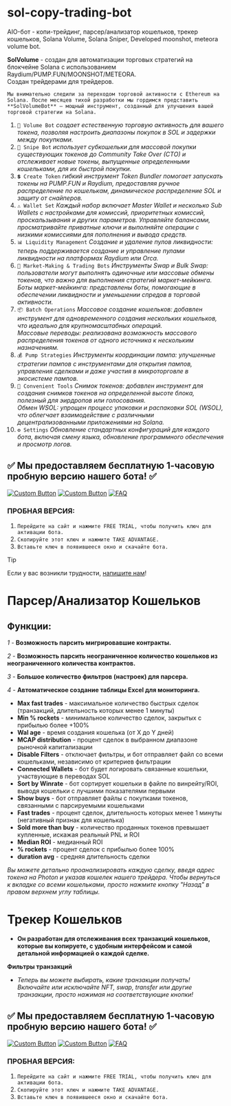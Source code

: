 # sol-copy-trading-bot

AIO-бот - копи-трейдинг, парсер/анализатор кошельков, трекер кошельков, Solana Volume, Solana Sniper, Developed moonshot, meteora volume bot.

**SolVolume** - создан для автоматизации торговых стратегий на блокчейне Solana с использованием Raydium/PUMP.FUN/MOONSHOT/METEORA.  
Создан трейдерами для трейдеров.

`Мы внимательно следили за переходом торговой активности с Ethereum на Solana. После месяцев тихой разработки мы гордимся представить **SolVolumeBot** — мощный инструмент, созданный для улучшения вашей торговой стратегии на Solana.`

1. `💎 Volume Bot` *создает естественную торговую активность для вашего токена, позволяя настроить диапазоны покупок в SOL и задержки между покупками.*  
2. `🎯 Snipe Bot` *использует субкошельки для массовой покупки существующих токенов до Community Take Over (CTO) и отслеживает новые токены, выпущенные определенными кошельками, для их быстрой покупки.*  
3. `💲 Create Token` *гибкий инструмент Token Bundler помогает запускать токены на PUMP.FUN и Raydium, предоставляя ручное распределение по кошелькам, динамическое распределение SOL и защиту от снайперов.*  
4. `⚠️ Wallet Set` *Каждый набор включает Master Wallet и несколько Sub Wallets с настройками для комиссий, приоритетных комиссий, проскальзывания и других параметров. Управляйте балансами, просматривайте приватные ключи и выполняйте операции с низкими комиссиями для пополнения и вывода средств.*  
5. `📊 Liquidity Management` *Создание и удаление пулов ликвидности: теперь поддерживается создание и управление пулами ликвидности на платформах Raydium или Orca.*  
6. `🔄 Market-Making & Trading Bots` *Инструменты Swap и Bulk Swap: пользователи могут выполнять одиночные или массовые обмены токенов, что важно для выполнения стратегий маркет-мейкинга.  
Боты маркет-мейкинга: представлены боты, помогающие в обеспечении ликвидности и уменьшении спредов в торговой активности.*  
7. `📦 Batch Operations` *Массовое создание кошельков: добавлен инструмент для одновременного создания нескольких кошельков, что идеально для крупномасштабных операций.  
Массовые переводы: реализована возможность массового распределения токенов от одного источника к нескольким назначениям.*  
8. `💰 Pump Strategies` *Инструменты координации пампа: улучшенные стратегии пампов с инструментами для открытия пампов, управления сделками и даже участия в микроторговле в экосистеме пампов.*  
9. `📜 Convenient Tools` *Снимок токенов: добавлен инструмент для создания снимков токенов на определенной высоте блока, полезный для эирдропов или голосования.  
Обмен WSOL: упрощен процесс упаковки и распаковки SOL (WSOL), что облегчает взаимодействие с различными децентрализованными приложениями на Solana.*  
10. `⚙️ Settings` *Обновление стандартных конфигураций для каждого бота, включая смену языка, обновление программного обеспечения и просмотр логов.*

## ✅ Мы предоставляем бесплатную 1-часовую пробную версию нашего бота! ✅  

[![Custom Button](https://img.shields.io/badge/Click%20Here-WEBSITE%20-blue?style=for-the-badge)](https://solvolume.fun)  [![Custom Button](https://img.shields.io/badge/PRICE-blue?style=for-the-badge)](https://solvolume.fun/#carousel_7e48)  [![FAQ](https://img.shields.io/badge/FAQ-blue?style=for-the-badge)](https://solvolume.fun/FAQ.html)  

### ПРОБНАЯ ВЕРСИЯ:
1. `Перейдите на сайт и нажмите FREE TRIAL, чтобы получить ключ для активации бота.`  
2. `Скопируйте этот ключ и нажмите TAKE ADVANTAGE.`  
3. `Вставьте ключ в появившееся окно и скачайте бота.`  

> [!TIP]  
> Если у вас возникли трудности, [напишите нам](https://t.me/SolVolSupp_bot)!

# Парсер/Анализатор Кошельков

## **Функции:**

*1* - **Возможность парсить мигрировавшие контракты.**

*2* - **Возможность парсить неограниченное количество кошельков из неограниченного количества контрактов.**

*3* - **Большое количество фильтров (настроек) для парсера.**

*4* - **Автоматическое создание таблицы Excel для мониторинга.**

- **Max fast trades** - максимальное количество быстрых сделок (транзакций, длительность которых менее 1 минуты)  
- **Min % rockets** - минимальное количество сделок, закрытых с прибылью более +100%  
- **Wal age** - время создания кошелька (от X до Y дней)  
- **MCAP distribution** - процент сделок в выбранном диапазоне рыночной капитализации  
- **Disable Filters** - отключает фильтры, и бот отправляет файл со всеми кошельками, независимо от критериев фильтрации  
- **Connected Wallets** - бот будет логировать связанные кошельки, участвующие в переводах SOL  
- **Sort by Winrate** - бот сортирует кошельки в файле по винрейту/ROI, выводя кошельки с лучшими показателями первыми  
- **Show buys** - бот отправляет файлы с покупками токенов, связанными с парсируемыми кошельками  
- **Fast trades** - процент сделок, длительность которых менее 1 минуты (негативный признак для кошелька)  
- **Sold more than buy** - количество проданных токенов превышает купленные, искажая реальный PNL и ROI  
- **Median ROI** - медианный ROI  
- **% rockets** - процент сделок с прибылью более 100%  
- **duration avg** - средняя длительность сделки  

*Вы можете детально проанализировать каждую сделку, введя адрес токена на Photon и указав кошелек нашего трейдера. Чтобы вернуться к вкладке со всеми кошельками, просто нажмите кнопку "Назад" в правом верхнем углу таблицы.*

# Трекер Кошельков

- **Он разработан для отслеживания всех транзакций кошельков, которые вы копируете, с удобным интерфейсом и самой детальной информацией о каждой сделке.**

**Фильтры транзакций**

- *Теперь вы можете выбирать, какие транзакции получать! Включайте или исключайте NFT, swap, transfer или другие транзакции, просто нажимая на соответствующие кнопки!*

## ✅ Мы предоставляем бесплатную 1-часовую пробную версию нашего бота! ✅  

[![Custom Button](https://img.shields.io/badge/Click%20Here-WEBSITE%20-blue?style=for-the-badge)](https://solvolume.fun)  [![Custom Button](https://img.shields.io/badge/PRICE-blue?style=for-the-badge)](https://solvolume.fun/#carousel_7e48)  [![FAQ](https://img.shields.io/badge/FAQ-blue?style=for-the-badge)](https://solvolume.fun/FAQ.html)  

### ПРОБНАЯ ВЕРСИЯ:
1. `Перейдите на сайт и нажмите FREE TRIAL, чтобы получить ключ для активации бота.`  
2. `Скопируйте этот ключ и нажмите TAKE ADVANTAGE.`  
3. `Вставьте ключ в появившееся окно и скачайте бота.`
